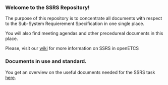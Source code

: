 ### Welcome to the SSRS Repository!

The purpose of this repository is to concentrate all documents with respect to the Sub-System Requierement Specification in one single place.

You will also find meeting agendas and other precedureal documents in this place.

Please, visit our [wiki](https://github.com/openETCS/SSRS/wiki) for more information on SSRS in openETCS

### Documents in use and standard.
You get an overview on the useful documents needed for the SSRS task [here](https://github.com/openETCS/SSRS/wiki/SSRS-Documents).

